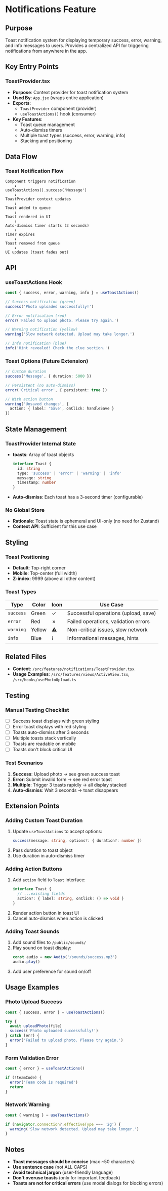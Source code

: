 # Notifications Feature

## Purpose

Toast notification system for displaying temporary success, error, warning, and info messages to users. Provides a centralized API for triggering notifications from anywhere in the app.

## Key Entry Points

### ToastProvider.tsx
- **Purpose**: Context provider for toast notification system
- **Used By**: `App.jsx` (wraps entire application)
- **Exports**:
  - `ToastProvider` component (provider)
  - `useToastActions()` hook (consumer)
- **Key Features**:
  - Toast queue management
  - Auto-dismiss timers
  - Multiple toast types (success, error, warning, info)
  - Stacking and positioning

## Data Flow

### Toast Notification Flow

```
Component triggers notification
    ↓
useToastActions().success('Message')
    ↓
ToastProvider context updates
    ↓
Toast added to queue
    ↓
Toast rendered in UI
    ↓
Auto-dismiss timer starts (3 seconds)
    ↓
Timer expires
    ↓
Toast removed from queue
    ↓
UI updates (toast fades out)
```

## API

### useToastActions Hook

```typescript
const { success, error, warning, info } = useToastActions()

// Success notification (green)
success('Photo uploaded successfully!')

// Error notification (red)
error('Failed to upload photo. Please try again.')

// Warning notification (yellow)
warning('Slow network detected. Upload may take longer.')

// Info notification (blue)
info('Hint revealed! Check the clue section.')
```

### Toast Options (Future Extension)

```typescript
// Custom duration
success('Message', { duration: 5000 })

// Persistent (no auto-dismiss)
error('Critical error', { persistent: true })

// With action button
warning('Unsaved changes', { 
  action: { label: 'Save', onClick: handleSave }
})
```

## State Management

### ToastProvider Internal State
- **toasts**: Array of toast objects
  ```typescript
  interface Toast {
    id: string
    type: 'success' | 'error' | 'warning' | 'info'
    message: string
    timestamp: number
  }
  ```
- **Auto-dismiss**: Each toast has a 3-second timer (configurable)

### No Global Store
- **Rationale**: Toast state is ephemeral and UI-only (no need for Zustand)
- **Context API**: Sufficient for this use case

## Styling

### Toast Positioning
- **Default**: Top-right corner
- **Mobile**: Top-center (full width)
- **Z-index**: 9999 (above all other content)

### Toast Types

| Type | Color | Icon | Use Case |
|------|-------|------|----------|
| `success` | Green | ✓ | Successful operations (upload, save) |
| `error` | Red | ✗ | Failed operations, validation errors |
| `warning` | Yellow | ⚠ | Non-critical issues, slow network |
| `info` | Blue | ℹ | Informational messages, hints |

## Related Files

- **Context**: `/src/features/notifications/ToastProvider.tsx`
- **Usage Examples**: `/src/features/views/ActiveView.tsx`, `/src/hooks/usePhotoUpload.ts`

## Testing

### Manual Testing Checklist
- [ ] Success toast displays with green styling
- [ ] Error toast displays with red styling
- [ ] Toasts auto-dismiss after 3 seconds
- [ ] Multiple toasts stack vertically
- [ ] Toasts are readable on mobile
- [ ] Toasts don't block critical UI

### Test Scenarios
1. **Success**: Upload photo → see green success toast
2. **Error**: Submit invalid form → see red error toast
3. **Multiple**: Trigger 3 toasts rapidly → all display stacked
4. **Auto-dismiss**: Wait 3 seconds → toast disappears

## Extension Points

### Adding Custom Toast Duration

1. Update `useToastActions` to accept options:
   ```typescript
   success(message: string, options?: { duration?: number })
   ```
2. Pass duration to toast object
3. Use duration in auto-dismiss timer

### Adding Action Buttons

1. Add `action` field to `Toast` interface:
   ```typescript
   interface Toast {
     // ...existing fields
     action?: { label: string, onClick: () => void }
   }
   ```
2. Render action button in toast UI
3. Cancel auto-dismiss when action is clicked

### Adding Toast Sounds

1. Add sound files to `/public/sounds/`
2. Play sound on toast display:
   ```typescript
   const audio = new Audio('/sounds/success.mp3')
   audio.play()
   ```
3. Add user preference for sound on/off

## Usage Examples

### Photo Upload Success

```typescript
const { success, error } = useToastActions()

try {
  await uploadPhoto(file)
  success('Photo uploaded successfully!')
} catch (err) {
  error('Failed to upload photo. Please try again.')
}
```

### Form Validation Error

```typescript
const { error } = useToastActions()

if (!teamCode) {
  error('Team code is required')
  return
}
```

### Network Warning

```typescript
const { warning } = useToastActions()

if (navigator.connection?.effectiveType === '2g') {
  warning('Slow network detected. Upload may take longer.')
}
```

## Notes

- **Toast messages should be concise** (max ~50 characters)
- **Use sentence case** (not ALL CAPS)
- **Avoid technical jargon** (user-friendly language)
- **Don't overuse toasts** (only for important feedback)
- **Toasts are not for critical errors** (use modal dialogs for blocking errors)
